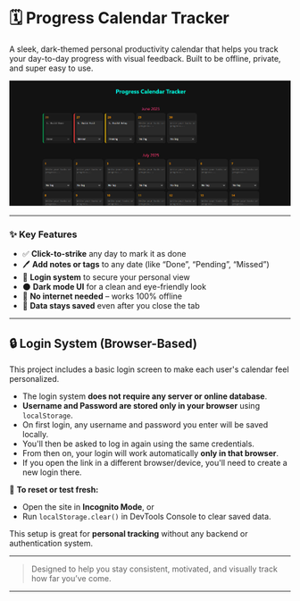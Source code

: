 # 🗓️ Progress Calendar Tracker

A sleek, dark-themed personal productivity calendar that helps you track your day-to-day progress with visual feedback. Built to be offline, private, and super easy to use.

![Calendar Preview](assets/CalendarPreview.png)

---

### ✨ Key Features

- ✅ **Click-to-strike** any day to mark it as done
- 🖊️ **Add notes or tags** to any date (like “Done”, “Pending”, “Missed”)
- 🔐 **Login system** to secure your personal view
- 🌑 **Dark mode UI** for a clean and eye-friendly look
- 🧠 **No internet needed** – works 100% offline
- 🔁 **Data stays saved** even after you close the tab

---

## 🔒 Login System (Browser-Based)

This project includes a basic login screen to make each user's calendar feel personalized.

- The login system **does not require any server or online database**.
- **Username and Password are stored only in your browser** using `localStorage`.
- On first login, any username and password you enter will be saved locally.
- You'll then be asked to log in again using the same credentials.
- From then on, your login will work automatically **only in that browser**.
- If you open the link in a different browser/device, you'll need to create a new login there.

🧪 **To reset or test fresh:**
- Open the site in **Incognito Mode**, or
- Run `localStorage.clear()` in DevTools Console to clear saved data.

This setup is great for **personal tracking** without any backend or authentication system.


---

> Designed to help you stay consistent, motivated, and visually track how far you’ve come.

---
